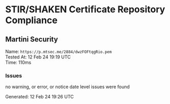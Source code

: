 # STIR/SHAKEN Certificate Repository Compliance

## Martini Security

Name: `https://p.mtsec.me/2884/dwzFOFtqgRio.pem`\
Tested At: 12 Feb 24 19:19 UTC\
Time: 110ms

### Issues

no warning, or error, or notice date level issues were found

Generated: 12 Feb 24 19:26 UTC